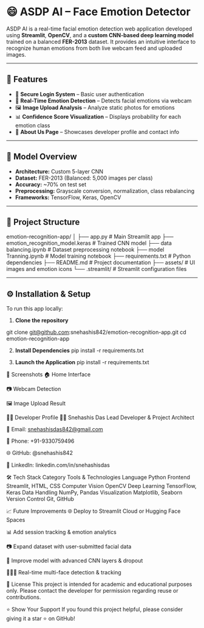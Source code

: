 # 😄 ASDP AI – Face Emotion Detector

ASDP AI is a real-time facial emotion detection web application developed using **Streamlit**, **OpenCV**, and a **custom CNN-based deep learning model** trained on a balanced **FER-2013** dataset. It provides an intuitive interface to recognize human emotions from both live webcam feed and uploaded images.

---

## 🚀 Features

- 🔐 **Secure Login System** – Basic user authentication
- 📸 **Real-Time Emotion Detection** – Detects facial emotions via webcam
- 🖼️ **Image Upload Analysis** – Analyze static photos for emotions
- 📊 **Confidence Score Visualization** – Displays probability for each emotion class
- 👥 **About Us Page** – Showcases developer profile and contact info

---

## 🧠 Model Overview

- **Architecture:** Custom 5-layer CNN
- **Dataset:** FER-2013 (Balanced: 5,000 images per class)
- **Accuracy:** ~70% on test set
- **Preprocessing:** Grayscale conversion, normalization, class rebalancing
- **Frameworks:** TensorFlow, Keras, OpenCV

---

## 📁 Project Structure

emotion-recognition-app/
│
├── app.py                         # Main Streamlit app
├── emotion_recognition_model.keras  # Trained CNN model
├── data balancing.ipynb          # Dataset preprocessing notebook
├── model Tranning.ipynb          # Model training notebook
├── requirements.txt              # Python dependencies
├── README.md                     # Project documentation
├── assets/                       # UI images and emotion icons
└── .streamlit/                   # Streamlit configuration files


---

## ⚙️ Installation & Setup

To run this app locally:

1. **Clone the repository**

git clone git@github.com:snehashis842/emotion-recognition-app.git
cd emotion-recognition-app

2. **Install Dependencies**
pip install -r requirements.txt

3. **Launch the Application**
pip install -r requirements.txt

📸 Screenshots
🏠 Home Interface


📷 Webcam Detection


🖼️ Image Upload Result


🙋‍♂️ Developer Profile
👨‍💻 Snehashis Das
Lead Developer & Project Architect

📧 Email: snehashisdas842@gmail.com

📱 Phone: +91-9330759496

🌐 GitHub: @snehashis842

🔗 LinkedIn: linkedin.com/in/snehashisdas

🛠️ Tech Stack
Category	Tools & Technologies
Language	Python
Frontend	Streamlit, HTML, CSS
Computer Vision	OpenCV
Deep Learning	TensorFlow, Keras
Data Handling	NumPy, Pandas
Visualization	Matplotlib, Seaborn
Version Control	Git, GitHub

📈 Future Improvements
🌐 Deploy to Streamlit Cloud or Hugging Face Spaces

📊 Add session tracking & emotion analytics

📷 Expand dataset with user-submitted facial data

🧠 Improve model with advanced CNN layers & dropout

👨‍👩‍👧 Real-time multi-face detection & tracking

📄 License
This project is intended for academic and educational purposes only.
Please contact the developer for permission regarding reuse or contributions.

⭐️ Show Your Support
If you found this project helpful, please consider giving it a star ⭐ on GitHub!
